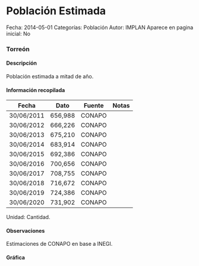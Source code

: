 Población Estimada
=====

Fecha: 2014-05-01
Categorías: Población
Autor: IMPLAN
Aparece en pagina inicial: No

### Torreón

#### Descripción

Población estimada a mitad de año.

<!-- break -->

#### Información recopilada

<table class="table table-hover table-bordered matriz">
  <thead>
    <tr><th>Fecha</th><th>Dato</th><th>Fuente</th><th>Notas</th></tr>
  </thead>
  <tbody>
    <tr><td class="centrado">30/06/2011</td><td class="derecha">656,988</td><td>CONAPO</td><td></td></tr>
    <tr><td class="centrado">30/06/2012</td><td class="derecha">666,226</td><td>CONAPO</td><td></td></tr>
    <tr><td class="centrado">30/06/2013</td><td class="derecha">675,210</td><td>CONAPO</td><td></td></tr>
    <tr><td class="centrado">30/06/2014</td><td class="derecha">683,914</td><td>CONAPO</td><td></td></tr>
    <tr><td class="centrado">30/06/2015</td><td class="derecha">692,386</td><td>CONAPO</td><td></td></tr>
    <tr><td class="centrado">30/06/2016</td><td class="derecha">700,656</td><td>CONAPO</td><td></td></tr>
    <tr><td class="centrado">30/06/2017</td><td class="derecha">708,755</td><td>CONAPO</td><td></td></tr>
    <tr><td class="centrado">30/06/2018</td><td class="derecha">716,672</td><td>CONAPO</td><td></td></tr>
    <tr><td class="centrado">30/06/2019</td><td class="derecha">724,386</td><td>CONAPO</td><td></td></tr>
    <tr><td class="centrado">30/06/2020</td><td class="derecha">731,902</td><td>CONAPO</td><td></td></tr>
  </tbody>
</table>

Unidad: Cantidad.

#### Observaciones

Estimaciones de CONAPO en base a INEGI.

#### Gráfica

<div id="Morrisfakdxllz" class="grafica"></div>
  <script>
  new Morris.Line({
    element: 'Morrisfakdxllz',
    data: [
      { fecha: '2011-06-30', dato: 656988 },
      { fecha: '2012-06-30', dato: 666226 },
      { fecha: '2013-06-30', dato: 675210 },
      { fecha: '2014-06-30', dato: 683914 },
      { fecha: '2015-06-30', dato: 692386 },
      { fecha: '2016-06-30', dato: 700656 },
      { fecha: '2017-06-30', dato: 708755 },
      { fecha: '2018-06-30', dato: 716672 },
      { fecha: '2019-06-30', dato: 724386 },
      { fecha: '2020-06-30', dato: 731902 }
    ],
    xkey: 'fecha',
    ykeys: ['dato'],
    labels: ['Dato'],
    lineColors: ['#FF5B02'],
    xLabelFormat: function(d) {
      return d.getDate()+'/'+(d.getMonth()+1)+'/'+d.getFullYear();
    },
    dateFormat: function (ts) {
      var d = new Date(ts);
      return d.getDate() + '/' + (d.getMonth() + 1) + '/' + d.getFullYear();
    }
  });
  </script>
